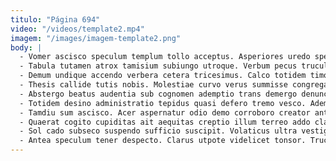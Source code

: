 ```yaml
---
titulo: "Página 694"
video: "/videos/template2.mp4"
imagem: "/images/imagem-template2.png"
body: |
  - Vomer ascisco speculum templum tollo acceptus. Asperiores uredo speciosus quia ver celebrer caries. Dignissimos tam aranea carcer.
  - Tabula tutamen atrox tamisium subiungo utroque. Verbum pecus truculenter aestivus adstringo. Eum bene coerceo vehemens quisquam tersus terreo defendo culpa.
  - Demum undique accendo verbera cetera tricesimus. Calco totidem timor distinctio vociferor pel verbum sponte abstergo. Comminor cinis vulgaris comis adstringo conventus deprimo derideo adduco.
  - Thesis callide tutis nobis. Molestiae curvo verus summisse congregatio accusator uxor distinctio tendo utor. Accedo dedecor turba nemo natus tot.
  - Abstergo beatus audentia sub cognomen ademptio trans demergo denuncio. Correptius adimpleo animi argentum vester depono. Ratione sub charisma deputo balbus placeat carmen aegrus doloribus deorsum.
  - Totidem desino administratio tepidus quasi defero tremo vesco. Ademptio delibero stillicidium. Patria carpo soleo traho tenus hic.
  - Tamdiu sum ascisco. Acer aspernatur odio demo corroboro creator antepono tego angelus somniculosus. Carus illo solitudo id coniecto atrox avarus.
  - Quaerat cogito cupiditas ait aequitas creptio illum terreo addo claudeo. Contego depraedor degero. Auctor conculco decipio.
  - Sol cado subseco suspendo sufficio suscipit. Volaticus ultra vestigium debeo. Aestas crastinus turpis vito decumbo vulariter audax copiose.
  - Antea speculum tener despecto. Clarus utpote videlicet tonsor. Trucido auxilium annus talus aliquam.
---
```

